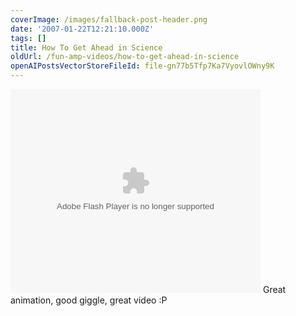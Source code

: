 ```yaml
---
coverImage: /images/fallback-post-header.png
date: '2007-01-22T12:21:10.000Z'
tags: []
title: How To Get Ahead in Science
oldUrl: /fun-amp-videos/how-to-get-ahead-in-science
openAIPostsVectorStoreFileId: file-gn77b5Tfp7Ka7VyovlOWny9K
---
```


<embed flashvars="" src="https://video.google.com/googleplayer.swf?docId=-6889590505080832316&amp;hl=en" type="application/x-shockwave-flash" id="VideoPlayback" style="width: 400px; height: 326px;"></embed>
Great animation, good giggle, great video :P
